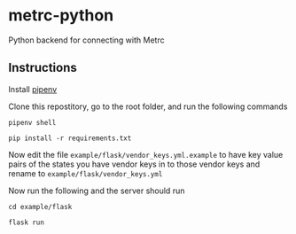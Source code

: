 # metrc-python
Python backend for connecting with Metrc

## Instructions

Install [pipenv](https://pypi.org/project/pipenv/)

Clone this repostitory, go to the root folder, and run the following commands

`pipenv shell`

`pip install -r requirements.txt`

Now edit the file `example/flask/vendor_keys.yml.example` to have key value pairs of the states you have vendor keys in to those vendor keys and rename to `example/flask/vendor_keys.yml`

Now run the following and the server should run

`cd example/flask`

`flask run`

